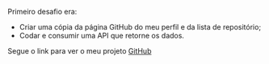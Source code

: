 Primeiro desafio era: 

- Criar uma cópia da página GitHub do meu perfil e da lista de repositório;
- Codar e consumir uma API que retorne os dados.

Segue o link para ver o meu projeto <a href="https://mjbx8.csb.app/">GitHub</a>
